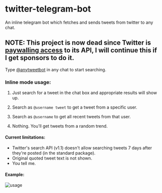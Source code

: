 # twitter-telegram-bot
An inline telegram bot which fetches and sends tweets from twitter to any chat.

## NOTE: This project is now dead since Twitter is [paywalling access](https://twitter.com/TwitterDev/status/1621026986784337922) to its API, I will continue this if I get sponsors to do it.

Type [@anytweetbot](https://t.me/anytweetbot) in any chat to start searching.

### Inline mode usage:

1. Just search for a tweet in the chat box and appropriate results will show up.

2. Search as `@username tweet` to get a tweet from a specific user.

3. Search as `@username` to get all recent tweets from that user.

4. Nothing. You'll get tweets from a random trend.


#### Current limitations:
- Twitter's search API (v1.1) doesn't allow searching tweets 7 days after they're posted (in the standard package).
- Original quoted tweet text is not shown.
- You tell me.

#### Example:

![usage](https://user-images.githubusercontent.com/37377066/110358882-477f4d00-8056-11eb-80ce-b6865222250c.gif)
